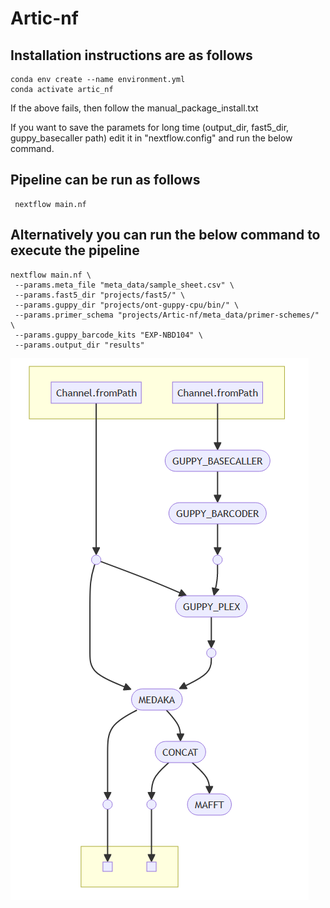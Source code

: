 # Artic-nf
## Installation instructions are as follows
```
conda env create --name environment.yml
conda activate artic_nf
```
If the above fails, then follow the manual_package_install.txt

If you want to save the paramets for long time (output_dir, fast5_dir, guppy_basecaller path) edit it in "nextflow.config" and run the below command. 
## Pipeline can be run as follows
```
 nextflow main.nf
```

## Alternatively you can run the below command to execute the pipeline
```
nextflow main.nf \
 --params.meta_file "meta_data/sample_sheet.csv" \
 --params.fast5_dir "projects/fast5/" \
 --params.guppy_dir "projects/ont-guppy-cpu/bin/" \
 --params.primer_schema "projects/Artic-nf/meta_data/primer-schemes/" \
 --params.guppy_barcode_kits "EXP-NBD104" \
 --params.output_dir "results"
```

![Alt text](/img/workflow.png)
